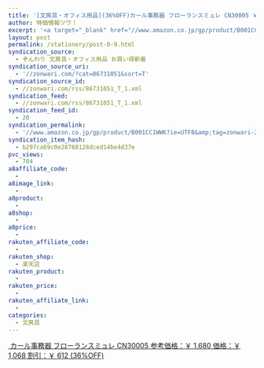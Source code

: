 ```yaml
---
title: '[文房具・オフィス用品](36%OFF)カール事務器 フローランスミュレ CN30005 ￥1,068'
author: 特価情報ツウ！
excerpt: '<a target="_blank" href="//www.amazon.co.jp/gp/product/B001CC1WWK?ie=UTF8&amp;tag=zonwari-22&amp;linkCode=as2&amp;camp=247&amp;creative=7399&amp;creativeASIN=B001CC1WWK"><img src="//ecx.images-amazon.com/images/I/41wWDjwGWtL._SL100_.jpg"><br>&#12459;&#12540;&#12523;&#20107;&#21209;&#22120; &#12501;&#12525;&#12540;&#12521;&#12531;&#12473;&#12511;&#12517;&#12524; CN30005<br>&#21442;&#32771;&#20385;&#26684;&#65306;&#65509; 1,680<br>&#20385;&#26684;&#65306;&#65509; 1,068<br>&#21106;&#24341;&#65306;&#65509; 612 (36%OFF)</a>'
layout: post
permalink: /stationery/post-0-9.html
syndication_source:
  - ぞんわり 文房具・オフィス用品 お買い得新着
syndication_source_uri:
  - '//zonwari.com/?cat=86731051&sort=T'
syndication_source_id:
  - //zonwari.com/rss/86731051_T_1.xml
syndication_feed:
  - //zonwari.com/rss/86731051_T_1.xml
syndication_feed_id:
  - 20
syndication_permalink:
  - '//www.amazon.co.jp/gp/product/B001CC1WWK?ie=UTF8&amp;tag=zonwari-22&amp;linkCode=as2&amp;camp=247&amp;creative=7399&amp;creativeASIN=B001CC1WWK'
syndication_item_hash:
  - b297ca69c0e28768128dced14be4d37e
pvc_views:
  - 704
a8affiliate_code:
  -
a8image_link:
  -
a8product:
  -
a8shop:
  -
a8price:
  -
rakuten_affiliate_code:
  -
rakuten_shop:
  - 楽天店
rakuten_product:
  -
rakuten_price:
  -
rakuten_affiliate_link:
  -
categories:
  - 文房具
---
```

[<img src='//i0.wp.com/ecx.images-amazon.com/images/I/41wWDjwGWtL._SL150_.jpg?w=546' title="" alt="" data-recalc-dims="1" />
カール事務器 フローランスミュレ CN30005
参考価格：￥ 1,680
価格：￥ 1,068
割引：￥ 612 (36%OFF)][1]

 [1]: //www.amazon.co.jp/gp/product/B001CC1WWK?ie=UTF8&#038;tag=tokkajohotsu-22&#038;linkCode=as2&#038;camp=247&#038;creative=7399&#038;creativeASIN=B001CC1WWK